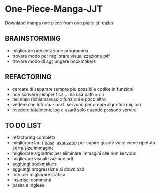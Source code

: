 # One-Piece-Manga-JJT

Downlaod manga one piece from one piece jjt reader
## BRAINSTORMING
- migliorare presentazione programma 
- trovare modo per migliorare visualizzazione pdf
- trovare modo di aggiungere bookmakers
## REFACTORING
- cercare di separare sempre piu possibile codice in funzioni
- non scrivere sempre f c:\\... ma usa path = c:\\
- nel main richiamare solo funzioni e poco altro
- vedere che informazioni ti servono per creare algoritmi migliori
- rivedere totalmente log e usarli solo quando possono servire
## TO DO LIST
- refactoring completo
- migliorare log ( [base](https://www.youtube.com/watch?v=-ARI4Cz-awo&list=PLMdgUBu5wWKxObYWmWbwxDhlBXqUObLNY&index=1) 
  ,[avanzato](https://www.youtube.com/watch?v=jxmzY9soFXg&list=PLMdgUBu5wWKxObYWmWbwxDhlBXqUObLNY&index=3)) per capire quante volte viene ripetuta certa size immagine
- migliorare algoritmo  per eliminare immagini che non servono
- migliorare visualizzazione pdf
- aggiungi bookmakers
- aggiungi progressione ai download
- rich per migliorare grafica
- inserisci commenti
- passa a inglese